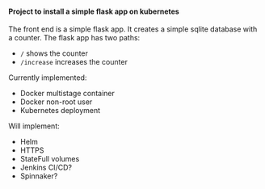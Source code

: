 #### Project to install a simple flask app on kubernetes

The front end is a simple flask app. It creates a simple sqlite database with a counter. The flask app has two paths:    
- `/` shows the counter
- `/increase` increases the counter


Currently implemented:
- Docker multistage container
- Docker non-root user
- Kubernetes deployment


Will implement:   
- Helm
- HTTPS
- StateFull volumes
- Jenkins CI/CD?
- Spinnaker?